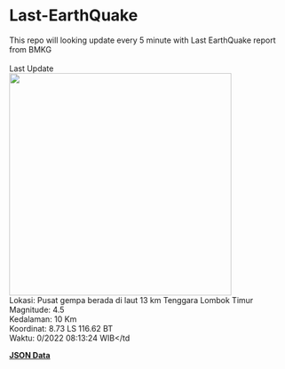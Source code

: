 # Last-EarthQuake
This repo will looking update every 5 minute with Last EarthQuake report from BMKG
<br>
<br>
Last Update
<br>
<img src="https://ews.bmkg.go.id/TEWS/data/20221016081324.mmi.jpg" width="400"/>
<br>
Lokasi: Pusat gempa berada di laut 13 km Tenggara Lombok Timur <br>
Magnitude: 4.5 <br>
Kedalaman: 10 Km <br>
Koordinat: 8.73 LS 116.62 BT <br>
Waktu: 0/2022 08:13:24 WIB</td <br>

<a href="./data/data.json">**JSON Data**</a>

